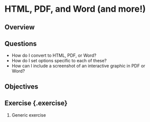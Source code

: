 # HTML, PDF, and Word (and more!)

## Overview

## Questions

* How do I convert to HTML, PDF, or Word?
* How do I set options specific to each of these?
* How can I include a screenshot of an interactive graphic in PDF or Word?

## Objectives

## Exercise {.exercise}

1. Generic exercise
